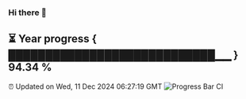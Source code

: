 ### Hi there 👋
⏳ Year progress { ████████████████████████████▁▁ } 94.34 %
---
⏰ Updated on Wed, 11 Dec 2024 06:27:19 GMT
![Progress Bar CI](https://github.com/liununu/liununu/workflows/Progress%20Bar%20CI/badge.svg)
